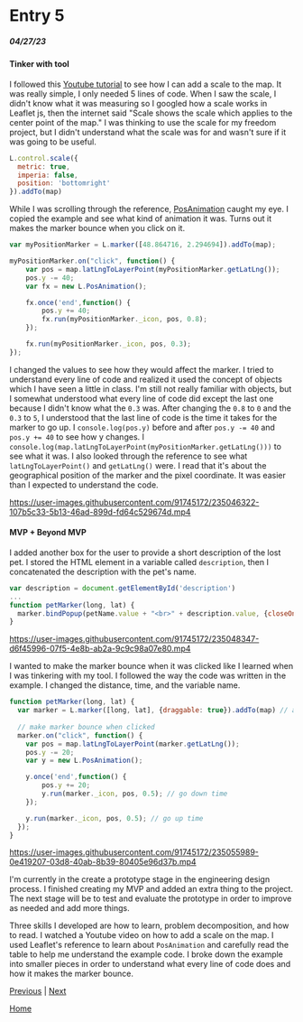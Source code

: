 # Entry 5
##### 04/27/23

#### Tinker with tool

I followed this [Youtube tutorial](https://www.youtube.com/watch?v=SfBkBBM4U8U&list=PLGHe6Moaz52PUNP4DtIshALDogSURIlYB&index=7&ab_channel=MapTiler) to see how I can add a scale to the map. It was really simple, I only needed 5 lines of code. When I saw the scale, I didn't know what it was measuring so I googled how a scale works in Leaflet js, then the internet said "Scale shows the scale which applies to the center point of the map." I was thinking to use the scale for my freedom project, but I didn't understand what the scale was for and wasn't sure if it was going to be useful.

```js
L.control.scale({
  metric: true,
  imperia: false,
  position: 'bottomright'
}).addTo(map)
```

While I was scrolling through the reference, [PosAnimation](https://leafletjs.com/reference.html#posanimation) caught my eye. I copied the example and see what kind of animation it was. Turns out it makes the marker bounce when you click on it.

```js
var myPositionMarker = L.marker([48.864716, 2.294694]).addTo(map);

myPositionMarker.on("click", function() {
    var pos = map.latLngToLayerPoint(myPositionMarker.getLatLng());
    pos.y -= 40;
    var fx = new L.PosAnimation();

    fx.once('end',function() {
        pos.y += 40;
        fx.run(myPositionMarker._icon, pos, 0.8);
    });

    fx.run(myPositionMarker._icon, pos, 0.3);
});
```

I changed the values to see how they would affect the marker. I tried to understand every line of code and realized it used the concept of objects which I have seen a little in class. I'm still not really familiar with objects, but I somewhat understood what every line of code did except the last one because I didn't know what the `0.3` was. After changing the `0.8` to `0` and the `0.3` to `5`, I understood that the last line of code is the time it takes for the marker to go up. I `console.log(pos.y)` before and after `pos.y -= 40` and `pos.y += 40` to see how y changes. I `console.log(map.latLngToLayerPoint(myPositionMarker.getLatLng()))` to see what it was. I also looked through the reference to see what `latLngToLayerPoint()` and `getLatLng()` were. I read that it's about the geographical position of the marker and the pixel coordinate. It was easier than I expected to understand the code.


https://user-images.githubusercontent.com/91745172/235046322-107b5c33-5b13-46ad-899d-fd64c529674d.mp4


#### MVP + Beyond MVP

I added another box for the user to provide a short description of the lost pet. I stored the HTML element in a variable called `description`, then I concatenated the description with the pet's name.

```js
var description = document.getElementById('description')
...
function petMarker(long, lat) {
  marker.bindPopup(petName.value + "<br>" + description.value, {closeOnClick: false, autoClose: false}).openPopup() // add pet name to the marker and make sure it's open
}
```

https://user-images.githubusercontent.com/91745172/235048347-d6f45996-07f5-4e8b-ab2a-9c9c98a07e80.mp4


I wanted to make the marker bounce when it was clicked like I learned when I was tinkering with my tool. I followed the way the code was written in the example. I changed the distance, time, and the variable name. 

```js
function petMarker(long, lat) {
  var marker = L.marker([long, lat], {draggable: true}).addTo(map) // add marker to the map
  
  // make marker bounce when clicked
  marker.on("click", function() {
    var pos = map.latLngToLayerPoint(marker.getLatLng());
    pos.y -= 20;
    var y = new L.PosAnimation();

    y.once('end',function() {
        pos.y += 20;
        y.run(marker._icon, pos, 0.5); // go down time
    });

    y.run(marker._icon, pos, 0.5); // go up time
  });
}
```


https://user-images.githubusercontent.com/91745172/235055989-0e419207-03d8-40ab-8b39-80405e96d37b.mp4



I'm currently in the create a prototype stage in the engineering design process. I finished creating my MVP and added an extra thing to the project. The next stage will be to test and evaluate the prototype in order to improve as needed and add more things.

Three skills I developed are how to learn, problem decomposition, and how to read. I watched a Youtube video on how to add a scale on the map. I used Leaflet's reference to learn about `PosAnimation` and carefully read the table to help me understand the example code. I broke down the example into smaller pieces in order to understand what every line of code does and how it makes the marker bounce.



[Previous](entry04.md) | [Next](entry06.md)

[Home](../README.md)
